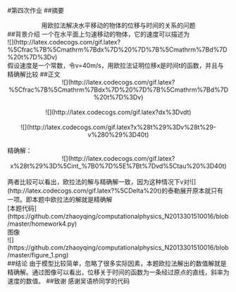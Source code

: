 #第四次作业
##摘要
<center>用欧拉法解决水平移动的物体的位移与时间的关系的问题</center>
##背景介绍
一个在水平面上匀速移动的物体，它的速度可以描述为<br/>
![](http://latex.codecogs.com/gif.latex?%5Cfrac%7B%5Cmathrm%7Bdx%7D%20%7D%7B%5Cmathrm%7Bd%7D%20t%7D%3Dv)<br/>
假设速度是一个常数，令v=40m/s，用欧拉法证明位移x是时间t的函数，并且与精确解比较
##正文
<center>![](http://latex.codecogs.com/gif.latex?%5Cfrac%7B%5Cmathrm%7Bdx%7D%20%7D%7B%5Cmathrm%7Bd%7D%20t%7D%3Dv)</center><br/>
<center>![](http://latex.codecogs.com/gif.latex?dx%3Dvdt)</center><br/>
<center>![](http://latex.codecogs.com/gif.latex?x%28t%29%3Dv%28t%29-v%280%29%3D40t)</center><br/>
精确解：<br/>
<center>![](http://latex.codecogs.com/gif.latex?x%28t%29%3D%5Cint_%7B0%7D%5E%7Bt%7Dvd%5Ctau%20%3D40t)</center><br/>
两者比较可以看出，欧拉法的解与精确解一致，因为这种情况下v对![](http://latex.codecogs.com/gif.latex?%5CDelta%20t)的泰勒展开原本就只有一项。即本题中欧拉法的解就是精确解<br/>
[本题代码](https://github.com/zhaoyqing/computationalphysics_N2013301510016/blob/master/homework4.py)<br/>
图像<br/>
![](https://github.com/zhaoyqing/computationalphysics_N2013301510016/blob/master/figure_1.png)<br/>
##结论
由于模型比较简单，忽略了很多实际因素，本题欧拉法解出的数值解就是精确解。通过图像可以看出，位移关于时间的函数为一条经过原点的直线，斜率为速度的数值。
##致谢
感谢吴语桥同学的代码
